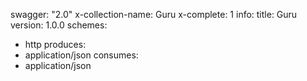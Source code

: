 swagger: "2.0"
x-collection-name: Guru
x-complete: 1
info:
  title: Guru
  version: 1.0.0
schemes:
- http
produces:
- application/json
consumes:
- application/json